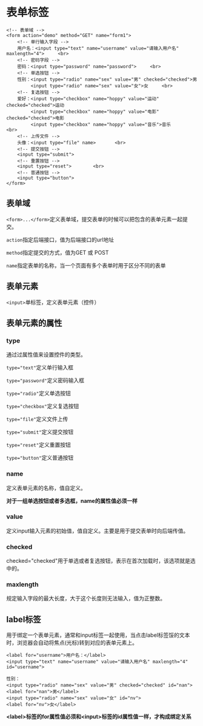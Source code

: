 # 表单标签
```
<!-- 表单域 -->
<form action="demo" method="GET" name="form1"> 
    <!-- 单行输入字段 -->
    用户名：<input type="text" name="username" value="请输入用户名" maxlength="4">     <br>
    <!-- 密码字段 -->
    密码：<input type="password" name="password">     <br>
    <!-- 单选按钮 -->
    性别：<input type="radio" name="sex" value="男" checked="checked">男     
         <input type="radio" name="sex" value="女">女     <br>
    <!-- 复选按钮 -->
    爱好：<input type="checkbox" name="hoppy" value="运动" checked="checked">运动     
         <input type="checkbox" name="hoppy" value="电影" checked="checked">电影     
         <input type="checkbox" name="hoppy" value="音乐">音乐       <br>
    <!-- 上传文件 -->
    头像：<input type="file" name>       <br>
    <!-- 提交按钮 -->
    <input type="submit">       
    <!-- 重置按钮 -->
    <input type="reset">        <br>
    <!-- 普通按钮 -->
    <input type="button">
</form>
```
## 表单域
`<form>...</form>`定义表单域，提交表单的时候可以把包含的表单元素一起提交。

`action`指定后端接口，值为后端接口的url地址

`method`指定提交的方式，值为GET 或 POST

`name`指定表单的名称，当一个页面有多个表单时用于区分不同的表单

## 表单元素
`<input>`单标签，定义表单元素（控件）

## 表单元素的属性
### type
通过过属性值来设置控件的类型。

`type="text"`定义单行输入框

`type="password"`定义密码输入框

`type="radio"`定义单选按钮

`type="checkbox"`定义复选按钮

`type="file"`定义文件上传

`type="submit"`定义提交按钮

`type="reset"`定义重置按钮

`type="button"`定义普通按钮

### name
定义表单元素的名称，值自定义。

**对于一组单选按钮或者多选框，name的属性值必须一样**

### value
定义input输入元素的初始值，值自定义。主要是用于提交表单时向后端传值。

### checked
checked="checked"用于单选或者复选按钮，表示在首次加载时，该选项就是选中的。

### maxlength
规定输入字段的最大长度，大于这个长度则无法输入，值为正整数。

## label标签
用于绑定一个表单元素，通常和input标签一起使用，当点击label标签馁的文本时，浏览器会自动将焦点(光标)转到对应的表单元素上。

```
<label for="username">用户名：</label>
<input type="text" name="username" value="请输入用户名" maxlength="4" id="username"> 
```
```
性别：
<input type="radio" name="sex" value="男" checked="checked" id="nan">
<label for="nan">男</label>
<input type="radio" name="sex" value="女" id="nv">
<label for="nv">女</label>
```
**\<label>标签的for属性值必须和\<input>标签的id属性值一样，才构成绑定关系**